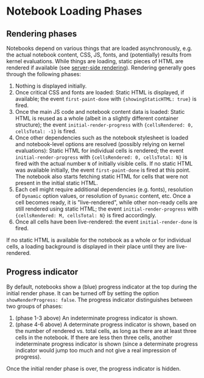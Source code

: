 # Notebook Loading Phases

## Rendering phases

Notebooks depend on various things that are loaded asynchronously, e.g. the actual notebook content, CSS, JS, fonts, and (potentially) results from kernel evaluations. While things are loading, static pieces of HTML are rendered if available (see [server-side rendering](./ServerSideRendering.md)). Rendering generally goes through the following phases:

1. Nothing is displayed initially.
2. Once critical CSS and fonts are loaded: Static HTML is displayed, if available; the event `first-paint-done` with `{showingStaticHTML: true}` is fired.
3. Once the main JS code and notebook content data is loaded: Static HTML is reused as a whole (albeit in a slightly different container structure); the event `initial-render-progress` with `{cellsRendered: 0, cellsTotal: -1}` is fired.
4. Once other dependencies such as the notebook stylesheet is loaded and notebook-level options are resolved (possibly relying on kernel evaluations): Static HTML for individual cells is rendered; the event `initial-render-progress` with `{cellsRendered: 0, cellsTotal: N}` is fired with the actual number `N` of initially visible cells. If no static HTML was available initially, the event `first-paint-done` is fired at this point. The notebook also starts fetching static HTML for cells that were not present in the initial static HTML.
5. Each cell might require additional dependencies (e.g. fonts), resolution of `Dynamic` option values, or resolution of `Dynamic` content, etc. Once a cell becomes ready, it is "live-rendered", while other non-ready cells are still rendered using static HTML; the event `initial-render-progress` with `{cellsRendered: M, cellsTotal: N}` is fired accordingly.
6. Once all cells have been live-rendered: the event `initial-render-done` is fired.

If no static HTML is available for the notebook as a whole or for individual cells, a loading background is displayed in their place until they are live-rendered.

## Progress indicator

By default, notebooks show a (blue) progress indicator at the top during the initial render phase. It can be turned off by setting the option `showRenderProgress: false`. The progress indicator distinguishes between two groups of phases:

1. (phase 1-3 above) An indeterminate progress indicator is shown.
2. (phase 4-6 above) A determinate progress indicator is shown, based on the number of rendered vs. total cells, as long as there are at least three cells in the notebook. If there are less then three cells, another indeterminate progress indicator is shown (since a determinate progress indicator would jump too much and not give a real impression of progress).

Once the initial render phase is over, the progress indicator is hidden.
